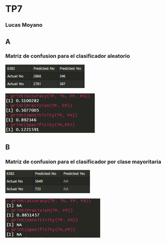 # TP7
### Lucas Moyano
## A
### Matriz de confusion para el clasificador aleatorio
![](matriz_confusion_4.PNG)

![](metricas_4.PNG)
## B
### Matriz de confusion para el clasificador por clase mayoritaria
![](matriz_confusion_5.PNG)

![](metricas_5.PNG)
